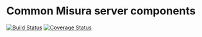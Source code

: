# Common Misura server components
[![Build Status](https://travis-ci.org/tainstr/misura.droid.svg?branch=master)](https://travis-ci.org/tainstr/misura.droid)
[![Coverage Status](https://coveralls.io/repos/github/tainstr/misura.droid/badge.svg?branch=master)](https://coveralls.io/github/tainstr/misura.droid?branch=master)
